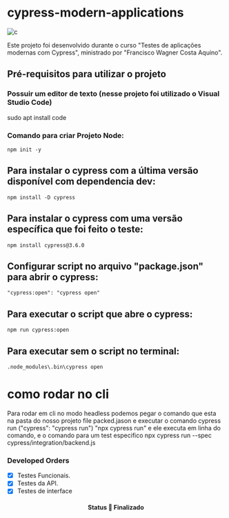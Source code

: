 
# cypress-modern-applications

![c](https://user-images.githubusercontent.com/62854319/119422735-11a64800-bcd8-11eb-8bce-dc441f2acfb3.png)


Este projeto foi desenvolvido durante o curso "Testes de aplicações modernas com Cypress", ministrado por "Francisco Wagner Costa Aquino".

## Pré-requisitos para utilizar o projeto
### Possuir um editor de texto (nesse projeto foi utilizado o Visual Studio Code)

sudo apt install code

### Comando para criar Projeto Node:


    npm init -y

## Para instalar o cypress com a última versão disponível com dependencia dev:

    npm install -D cypress
    


## Para instalar o cypress com uma versão específica que foi feito o teste:


    npm install cypress@3.6.0
    


## Configurar script no arquivo "package.json" para abrir o cypress:


    "cypress:open": "cypress open"
    


## Para executar o script que abre o cypress:


    npm run cypress:open
    


## Para executar sem o script no terminal:


    .node_modules\.bin\cypress open



 # como rodar no cli

Para rodar em cli no modo headless podemos pegar o comando que esta na pasta do nosso projeto file packed.jason e executar o comando 
cypress run ("cypress": "cypress run") "npx cypress run" e ele executa em linha do comando, 
e o comando para um test especifico 
npx cypress run --spec cypress/integration/backend.js





### Developed Orders

- [x] Testes Funcionais.
- [x] Testes da API.
- [x] Testes de interface

<h4 align="center"> 
	 Status 🚀 Finalizado 
</h4>




